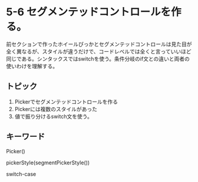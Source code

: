 # 5-6 セグメンテッドコントロールを作る。

前セクションで作ったホイールぴっかとセグメンテッドコントロールは見た目が全く異なるが、スタイルが違うだけで、コードレベルでは全くと言っていいほど同じである。シンタックスではswitchを使う。条件分岐のif文との違いと両者の使いわけを理解する。

  

## トピック

1. Pickerでセグメンテッドコントロールを作る
2. Pickerには複数のスタイルがあった
3. 値で振り分けるswitch文を使う。

  

## キーワード

Picker()

pickerStyle(segmentPickerStyle())

switch-case